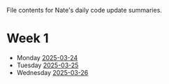 File contents for Nate's daily code update summaries.
# Week 1
- Monday [2025-03-24](2025-03-24_summary.md)
- Tuesday [2025-03-25](2025-03-25_summary.md)
- Wednesday [2025-03-26](2025-03-26_summary.md)
